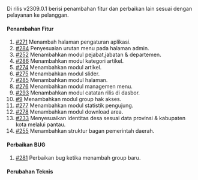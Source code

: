 Di rilis v2309.0.1 berisi penambahan fitur dan perbaikan lain sesuai dengan pelayanan ke pelanggan.

#### Penambahan Fitur

1. [#271](https://github.com/OpenSID/OpenKab/issues/271) Menambah halaman pengaturan aplikasi.
2. [#284](https://github.com/OpenSID/OpenKab/issues/284) Penyesuaian urutan menu pada halaman admin.
3. [#252](https://github.com/OpenSID/OpenKab/issues/252) Menambahkan modul pejabat,jabatan & departemen.
4. [#286](https://github.com/OpenSID/OpenKab/issues/286) Menambahkan modul kategori artikel.
5. [#274](https://github.com/OpenSID/OpenKab/issues/274) Menambahkan modul artikel.
6. [#275](https://github.com/OpenSID/OpenKab/issues/275) Menambahkan modul slider.
7. [#285](https://github.com/OpenSID/OpenKab/issues/285) Menambahkan modul halaman.
8. [#276](https://github.com/OpenSID/OpenKab/issues/276) Menambahkan modul managemen menu.
9. [#293](https://github.com/OpenSID/OpenKab/issues/293) Menambahkan modul catatan rilis di dasbor.
10. [#9](https://github.com/OpenSID/OpenKab/issues/9) Menambahkan modul group hak akses.
11. [#277](https://github.com/OpenSID/OpenKab/issues/277) Menambahkan modul statistik pengujung. 
12. [#278](https://github.com/OpenSID/OpenKab/issues/278) Menambahkan modul download area.
13. [#233](https://github.com/OpenSID/OpenKab/issues/233) Menyesuaikan identitas desa sesuai data provinsi & kabupaten kota melalui pantau. 
14. [#255](https://github.com/OpenSID/OpenKab/issues/255) Menambahkan struktur  bagan pemerintah daerah.

#### Perbaikan BUG
1. [#281](https://github.com/OpenSID/OpenKab/issues/281) Perbaikan bug ketika menambah group baru.

#### Perubahan Teknis
